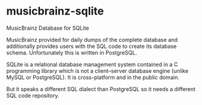 # musicbrainz-sqlite
MusicBrainz Database for SQLite

MusicBrainz provided for daily dumps of the complete database and additionally provides users with the SQL code to create its database schema. Unfortunately this is written in PostgreSQL.

SQLite is a relational database management system contained in a C programming library which is not a client–server database engine (unlike MySQL or PostgreSQL). It is cross-platform and in the public domain.

But it speaks a different SQL dialect than PostgreSQL so it needs a different SQL code repository.
